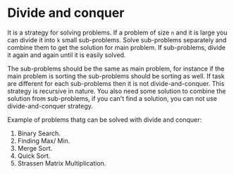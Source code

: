 
# Divide and conquer

It is a strategy for solving problems. If a problem of size `n` and it is large you can divide it into `k` small sub-problems. 
Solve sub-problems separately and combine them to get the solution for main problem. If sub-problems, divide it again and again 
until it is easily solved.


The sub-problems should be the same as main problem, for instance if the main problem is sorting the sub-problems should be 
sorting as well. If task are different for each sub-problems then it is not divide-and-conquer. This strategy is recursive in nature.
You also need some solution to combine the solution from sub-problems, if you can't find a solution, you can not use divide-and-conquer
strategy.

Example of problems thatg can be solved with divide and conquer:
1) Binary Search.  
2) Finding Max/ Min.  
3) Merge Sort.  
4) Quick Sort.  
5) Strassen Matrix Multiplication.  
